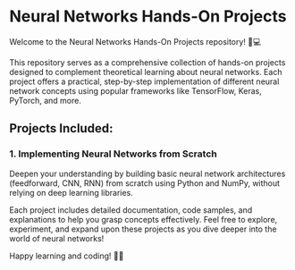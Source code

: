 # Neural Networks Hands-On Projects
Welcome to the Neural Networks Hands-On Projects repository! 🧠💻

This repository serves as a comprehensive collection of hands-on projects designed to complement theoretical learning about neural networks. Each project offers a practical, step-by-step implementation of different neural network concepts using popular frameworks like TensorFlow, Keras, PyTorch, and more.

## Projects Included:

### 1. Implementing Neural Networks from Scratch
Deepen your understanding by building basic neural network architectures (feedforward, CNN, RNN) from scratch using Python and NumPy, without relying on deep learning libraries.

Each project includes detailed documentation, code samples, and explanations to help you grasp concepts effectively. Feel free to explore, experiment, and expand upon these projects as you dive deeper into the world of neural networks!

Happy learning and coding! 🚀🧠

